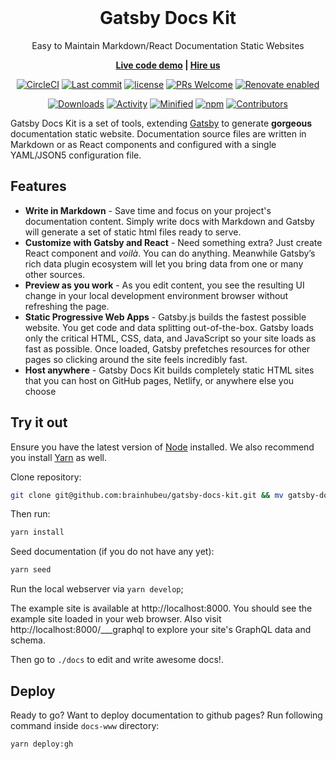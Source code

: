 <br/>
<h1 align="center">
  Gatsby Docs Kit
</h1>

<p align="center">
  Easy to Maintain Markdown/React Documentation Static Websites
</p>

<p align="center">
  <strong>
    <a href="https://brainhubeu.github.io/gatsby-docs-kit/">Live code demo</a> | 
    <a href="https://brainhub.eu/contact/">Hire us</a>
  </strong>
</p>

<div align="center">

  [![CircleCI](https://circleci.com/gh/brainhubeu/gatsby-docs-kit.svg?style=svg)](https://circleci.com/gh/brainhubeu/gatsby-docs-kit)
  [![Last commit](https://img.shields.io/github/last-commit/brainhubeu/gatsby-docs-kit.svg)](https://github.com/brainhubeu/gatsby-docs-kit/commits/master)
  [![license](https://img.shields.io/npm/l/@brainhubeu/gatsby-docs-kit.svg)](https://github.com/brainhubeu/gatsby-docs-kit/blob/master/LICENSE)
  [![PRs Welcome](https://img.shields.io/badge/PRs-welcome-brightgreen.svg)](http://makeapullrequest.com)
  [![Renovate enabled](https://img.shields.io/badge/renovate-enabled-brightgreen.svg)](https://renovatebot.com/)

  [![Downloads](https://img.shields.io/npm/dm/@brainhubeu/gatsby-docs-kit?color=blue)](https://www.npmjs.com/package/@brainhubeu/gatsby-docs-kit)
  [![Activity](https://img.shields.io/github/commit-activity/m/brainhubeu/gatsby-docs-kit.svg)](https://github.com/brainhubeu/gatsby-docs-kit/commits/master)
  [![Minified](https://img.shields.io/bundlephobia/min/@brainhubeu/gatsby-docs-kit?label=minified)](https://www.npmjs.com/package/@brainhubeu/gatsby-docs-kit)
  [![npm](https://img.shields.io/npm/v/@brainhubeu/gatsby-docs-kit.svg)](https://www.npmjs.com/package/@brainhubeu/gatsby-docs-kit)
  [![Contributors](https://img.shields.io/github/contributors/brainhubeu/gatsby-docs-kit?color=blue)](https://github.com/brainhubeu/gatsby-docs-kit/graphs/contributors)
</div>


Gatsby Docs Kit is a set of tools, extending [Gatsby](https://www.gatsbyjs.org/) to generate **gorgeous** documentation static website. Documentation source files are written in Markdown or as React components and configured with a single YAML/JSON5 configuration file.

## Features

* **Write in Markdown** - Save time and focus on your project's documentation content. Simply write docs with Markdown and Gatsby will generate a set of static html files ready to serve.
* **Customize with Gatsby and React** - Need something extra? Just create React component and *voilà*. You can do anything. Meanwhile Gatsby’s rich data plugin ecosystem will let you bring data from one or many other sources.
* **Preview as you work** - As you edit content, you see the resulting UI change in your local development environment browser without refreshing the page.
* **Static Progressive Web Apps** - Gatsby.js builds the fastest possible website. You get code and data splitting out-of-the-box. Gatsby loads only the critical HTML, CSS, data, and JavaScript so your site loads as fast as possible. Once loaded, Gatsby prefetches resources for other pages so clicking around the site feels incredibly fast.
* **Host anywhere** - Gatsby Docs Kit builds completely static HTML sites that you can host on GitHub pages, Netlify, or anywhere else you choose

## Try it out

Ensure you have the latest version of [Node](https://nodejs.org/en/download/) installed. We also recommend you install [Yarn](https://yarnpkg.com/en/docs/install) as well.

Clone repository:

```bash
git clone git@github.com:brainhubeu/gatsby-docs-kit.git && mv gatsby-docs-kit/example docs-www && rm -rf gatsby-docs-kit
```

Then run:

```bash
yarn install
```

Seed documentation (if you do not have any yet): 

```bash
yarn seed
```

Run the local webserver via `yarn develop`;

The example site is available at http://localhost:8000. You should see the example site loaded in your web browser.
Also visit http://localhost:8000/___graphql to explore your site's GraphQL data and schema.

Then go to `./docs` to edit and write awesome docs!.

## Deploy

Ready to go? Want to deploy documentation to github pages? Run following command inside `docs-www` directory:

```bash
yarn deploy:gh
```
